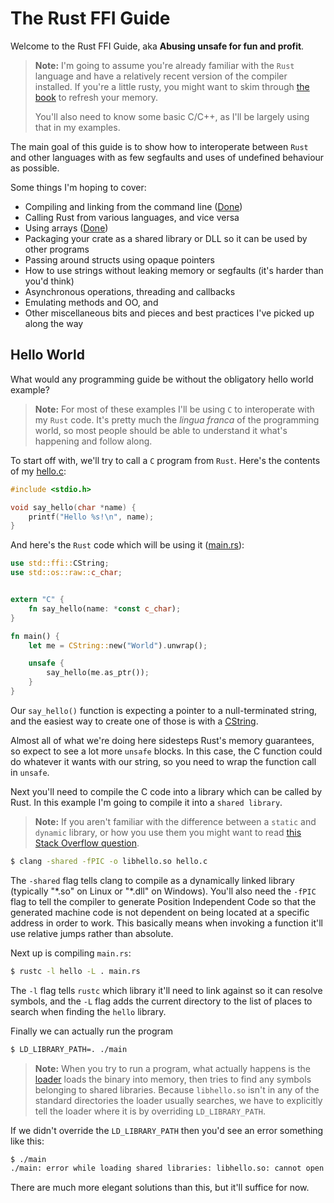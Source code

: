 # The Rust FFI Guide


Welcome to the Rust FFI Guide, aka **Abusing unsafe for fun and profit**.

> **Note:** I'm going to assume you're already familiar with the `Rust` language
> and have a relatively recent version of the compiler installed. If you're a 
> little rusty, you might want to skim through [the book][book] to refresh your 
> memory.
>
> You'll also need to know some basic C/C++, as I'll be largely using that in 
> my examples.


The main goal of this guide is to show how to interoperate between `Rust` and
other languages with as few segfaults and uses of undefined behaviour as 
possible.

Some things I'm hoping to cover:

* Compiling and linking from the command line ([Done](./introduction/index.html#Hello%20World))
* Calling Rust from various languages, and vice versa
* Using arrays ([Done](./arrays/index.html))
* Packaging your crate as a shared library or DLL so it can be used by other 
  programs
* Passing around structs using opaque pointers
* How to use strings without leaking memory or segfaults (it's harder than 
  you'd think)
* Asynchronous operations, threading and callbacks
* Emulating methods and OO, and
* Other miscellaneous bits and pieces and best practices I've picked up along
  the way


## Hello World

What would any programming guide be without the obligatory hello world example?

> **Note:** For most of these examples I'll be using `C` to interoperate with 
> my `Rust` code. It's pretty much the *lingua franca* of the programming world, 
> so most people should be able to understand it what's happening and follow 
> along. 
 
To start off with, we'll try to call a `C` program from `Rust`. Here's the 
contents of my [hello.c](./introduction/hello.c):

```c
#include <stdio.h>

void say_hello(char *name) {
    printf("Hello %s!\n", name);
}
```

And here's the `Rust` code which will be using it ([main.rs](./introduction/main.rs)):

```rust
use std::ffi::CString;
use std::os::raw::c_char;


extern "C" {
    fn say_hello(name: *const c_char);
}

fn main() {
    let me = CString::new("World").unwrap();

    unsafe {
        say_hello(me.as_ptr());
    }
}
```
Our `say_hello()` function is expecting a pointer to a null-terminated string,
and the easiest way to create one of those is with a [CString][cstring].

Almost all of what we're doing here sidesteps Rust's memory guarantees, so 
expect to see a lot more `unsafe` blocks. In this case, the C function could do
whatever it wants with our string, so you need to wrap the function call in 
`unsafe`.

Next you'll need to compile the C code into a library which can be called by
Rust. In this example I'm going to compile it into a `shared library`.

> **Note:** If you aren't familiar with the difference between a `static` and 
> `dynamic` library, or how you use them you might want to read 
> [this Stack Overflow question][static-vs-dynamic].

```bash
$ clang -shared -fPIC -o libhello.so hello.c
```

The `-shared` flag tells clang to compile as a dynamically linked library 
(typically "\*.so" on Linux or "\*.dll" on Windows). You'll also need the `-fPIC`
flag to tell the compiler to generate Position Independent Code so that the 
generated machine code is not dependent on being located at a specific address 
in order to work. This basically means when invoking a function it'll use 
relative jumps rather than absolute.

Next up is compiling `main.rs`:

```bash
$ rustc -l hello -L . main.rs
```

The `-l` flag tells `rustc` which library it'll need to link against so it can
resolve symbols, and the `-L` flag adds the current directory to the list of 
places to search when finding the `hello` library.

Finally we can actually run the program

```bash
$ LD_LIBRARY_PATH=. ./main
```

> **Note:** When you try to run a program, what actually happens is the 
> [loader][loader] loads the binary into memory, then tries to find any symbols
> belonging to shared libraries. Because `libhello.so` isn't in any of the 
> standard directories the loader usually searches, we have to explicitly tell
> the loader where it is by overriding `LD_LIBRARY_PATH`.

If we didn't override the `LD_LIBRARY_PATH` then you'd see an error something
like this:

```bash 
$ ./main
./main: error while loading shared libraries: libhello.so: cannot open shared object file: No such file or directory
```

There are much more elegant solutions than this, but it'll suffice for now.


[book]: https://doc.rust-lang.org/stable/book/
[loader]: https://en.wikipedia.org/wiki/Loader_(computing)
[static-vs-dynamic]: http://stackoverflow.com/questions/2649334/difference-between-static-and-shared-libraries
[cstring]: https://doc.rust-lang.org/nightly/std/ffi/struct.CString.html
